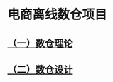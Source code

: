 # 电商离线数仓项目
## [（一）数仓理论](https://github.com/LanceMai/BigData-Camp/blob/main/%E9%A1%B9%E7%9B%AE%E4%B8%80/%EF%BC%88%E4%B8%80%EF%BC%89%E6%95%B0%E4%BB%93%E7%90%86%E8%AE%BA.md#%E6%95%B0%E4%BB%93%E7%90%86%E8%AE%BA)
## [（二）数仓设计](https://github.com/LanceMai/BigData-Camp/blob/main/%E9%A1%B9%E7%9B%AE%E4%B8%80/%EF%BC%88%E4%BA%8C%EF%BC%89%E6%95%B0%E4%BB%93%E8%AE%BE%E8%AE%A1.md#%E7%94%B5%E5%95%86%E7%A6%BB%E7%BA%BF%E6%95%B0%E4%BB%93%E8%AE%BE%E8%AE%A1)




























































